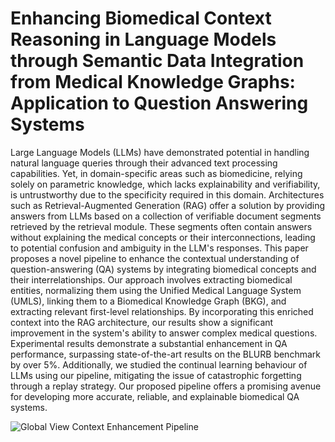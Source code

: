 # Enhancing Biomedical Context Reasoning in Language Models through Semantic Data Integration from Medical Knowledge Graphs: Application to Question Answering Systems
Large Language Models (LLMs) have demonstrated potential in handling natural language queries through their advanced text processing capabilities. Yet, in domain-specific areas such as biomedicine, relying solely on parametric knowledge, which lacks explainability and verifiability, is untrustworthy due to the specificity required in this domain. Architectures such as Retrieval-Augmented Generation (RAG) offer a solution by providing answers from LLMs based on a collection of verifiable document segments retrieved by the retrieval module. These segments often contain answers without explaining the medical concepts or their interconnections, leading to potential confusion and ambiguity in the LLM's responses. This paper proposes a novel pipeline to enhance the contextual understanding of question-answering (QA) systems by integrating biomedical concepts and their interrelationships. Our approach involves extracting biomedical entities, normalizing them using the Unified Medical Language System (UMLS), linking them to a Biomedical Knowledge Graph (BKG), and extracting relevant first-level relationships. By incorporating this enriched context into the RAG architecture, our results show a significant improvement in the system's ability to answer complex medical questions. Experimental results demonstrate a substantial enhancement in QA performance, surpassing state-of-the-art results on the BLURB benchmark by over 5\%. Additionally, we studied the continual learning behaviour of LLMs using our pipeline, mitigating the issue of catastrophic forgetting through a replay strategy. Our proposed pipeline offers a promising avenue for developing more accurate, reliable, and explainable biomedical QA systems.

![Global View Context Enhancement Pipeline](https://github.com/user-attachments/assets/02d89495-2866-4f3e-a875-46c8452cc3d3)



